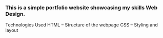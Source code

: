 ### This is a simple portfolio website showcasing my skills Web Design.

Technologies Used
HTML – Structure of the webpage
CSS – Styling and layout




